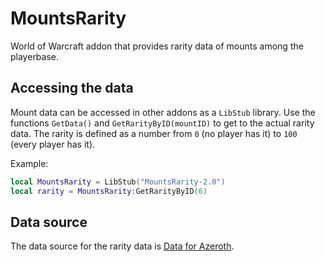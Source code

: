# MountsRarity

World of Warcraft addon that provides rarity data of mounts among the playerbase.

## Accessing the data

Mount data can be accessed in other addons as a `LibStub` library.
Use the functions `GetData()` and `GetRarityByID(mountID)` to get to the actual rarity data. The rarity is defined as a number from `0` (no player has it) to `100` (every player has it).

Example:

```lua
local MountsRarity = LibStub("MountsRarity-2.0")
local rarity = MountsRarity:GetRarityByID(6)
```

## Data source

The data source for the rarity data is [Data for Azeroth](https://www.dataforazeroth.com/collections/mounts).
